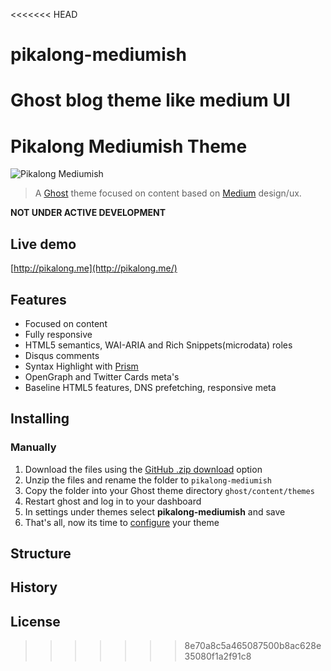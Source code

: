 <<<<<<< HEAD
# pikalong-mediumish
Ghost blog theme like medium UI
=======
# Pikalong Mediumish Theme
![Pikalong Mediumish](https://i.imgur.com/s0RLQnP.png)

> A [Ghost](https://ghost.org/) theme focused on content based on [Medium](https://medium.com) design/ux.

**NOT UNDER ACTIVE DEVELOPMENT**

## Live demo
[http://pikalong.me](http://pikalong.me/)

## Features

* Focused on content
* Fully responsive
* HTML5 semantics, WAI-ARIA and Rich Snippets(microdata) roles
* Disqus comments
* Syntax Highlight with [Prism](http://prismjs.com/)
* OpenGraph and Twitter Cards meta's
* Baseline HTML5 features, DNS prefetching, responsive meta

## Installing

### Manually
1. Download the files using the [GitHub .zip download](https://github.com/vunguyen9404/pikalong-mediumish/archive/master.zip) option
2. Unzip the files and rename the folder to `pikalong-mediumish`
4. Copy the folder into your Ghost theme directory `ghost/content/themes`
5. Restart ghost and log in to your dashboard
6. In settings under themes select **pikalong-mediumish** and save
7. That's all, now its time to [configure](#configuring) your theme

## Structure

## History

## License
>>>>>>> 8e70a8c5a465087500b8ac628e35080f1a2f91c8
